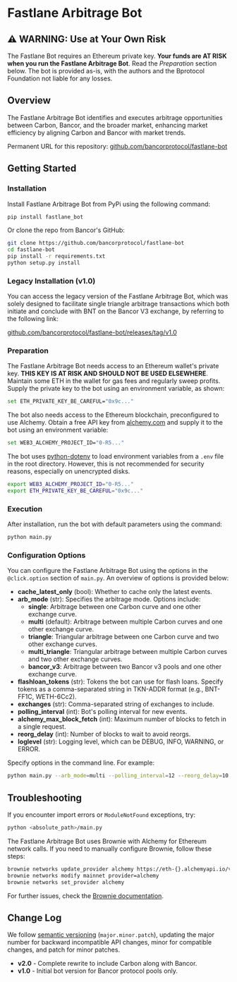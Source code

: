 # Fastlane Arbitrage Bot

## ⚠️ WARNING: Use at Your Own Risk

The Fastlane Bot requires an Ethereum private key. **Your funds are AT RISK when you run the Fastlane Arbitrage Bot**. Read the _Preparation_ section below. The bot is provided as-is, with the authors and the Bprotocol Foundation not liable for any losses.

## Overview

The Fastlane Arbitrage Bot identifies and executes arbitrage opportunities between Carbon, Bancor, and the broader market, enhancing market efficiency by aligning Carbon and Bancor with market trends.

Permanent URL for this repository: [github.com/bancorprotocol/fastlane-bot][repo]

[repo]:https://github.com/bancorprotocol/fastlane-bot

## Getting Started

### Installation

Install Fastlane Arbitrage Bot from PyPi using the following command:

```bash
pip install fastlane_bot
```

Or clone the repo from Bancor's GitHub:

```bash
git clone https://github.com/bancorprotocol/fastlane-bot
cd fastlane-bot
pip install -r requirements.txt
python setup.py install
```

[sim]:https://github.com/bancorprotocol/carbon-simulator

### Legacy Installation (v1.0)
You can access the legacy version of the Fastlane Arbitrage Bot, which was solely designed to facilitate single triangle arbitrage transactions which both initiate and conclude with BNT on the Bancor V3 exchange, by referring to the following link:

[github.com/bancorprotocol/fastlane-bot/releases/tag/v1.0](https://github.com/bancorprotocol/fastlane-bot/releases/tag/v1.0)

### Preparation

The Fastlane Arbitrage Bot needs access to an Ethereum wallet's private key. **THIS KEY IS AT RISK AND SHOULD NOT BE USED ELSEWHERE**. Maintain some ETH in the wallet for gas fees and regularly sweep profits. Supply the private key to the bot using an environment variable, as shown:

```bash
set ETH_PRIVATE_KEY_BE_CAREFUL="0x9c..."
```

The bot also needs access to the Ethereum blockchain, preconfigured to use Alchemy. Obtain a free API key from [alchemy.com][alchemy] and supply it to the bot using an environment variable:

```bash
set WEB3_ALCHEMY_PROJECT_ID="0-R5..."
```

[alchemy]:https://www.alchemy.com/

The bot uses [python-dotenv][dotenvev] to load environment variables from a `.env` file in the root directory. However, this is not recommended for security reasons, especially on unencrypted disks.

```bash
export WEB3_ALCHEMY_PROJECT_ID="0-R5..."
export ETH_PRIVATE_KEY_BE_CAREFUL="0x9c..."
```

[dotenvev]:https://pypi.org/project/python-dotenv/

### Execution

After installation, run the bot with default parameters using the command:

```bash
python main.py 
```

### Configuration Options

You can configure the Fastlane Arbitrage Bot using the options in the `@click.option` section of `main.py`. An overview of options is provided below:

- **cache_latest_only** (bool): Whether to cache only the latest events.
- **arb_mode** (str): Specifies the arbitrage mode. Options include:
    - **single**: Arbitrage between one Carbon curve and one other exchange curve.
    - **multi** (default): Arbitrage between multiple Carbon curves and one other exchange curve.
    - **triangle**: Triangular arbitrage between one Carbon curve and two other exchange curves.
    - **multi_triangle**: Triangular arbitrage between multiple Carbon curves and two other exchange curves.
    - **bancor_v3**: Arbitrage between two Bancor v3 pools and one other exchange curve.
- **flashloan_tokens** (str): Tokens the bot can use for flash loans. Specify tokens as a comma-separated string in TKN-ADDR format (e.g., BNT-FF1C, WETH-6Cc2).
- **exchanges** (str): Comma-separated string of exchanges to include.
- **polling_interval** (int): Bot's polling interval for new events.
- **alchemy_max_block_fetch** (int): Maximum number of blocks to fetch in a single request.
- **reorg_delay** (int): Number of blocks to wait to avoid reorgs.
- **loglevel** (str): Logging level, which can be DEBUG, INFO, WARNING, or ERROR.

Specify options in the command line. For example:

```bash
python main.py --arb_mode=multi --polling_interval=12 --reorg_delay=10 --loglevel=INFO
```

## Troubleshooting

If you encounter import errors or `ModuleNotFound` exceptions, try:

```bash
python <absolute_path>/main.py
```

The Fastlane Arbitrage Bot uses Brownie with Alchemy for Ethereum network calls. If you need to manually configure Brownie, follow these steps:

```bash
brownie networks update_provider alchemy https://eth-{}.alchemyapi.io/v2/$WEB3_ALCHEMY_PROJECT_ID
brownie networks modify mainnet provider=alchemy
brownie networks set_provider alchemy
```

For further issues, check the [Brownie documentation][bdoc].

[bdoc]:https://eth-brownie.readthedocs.io/en/stable/install.html

## Change Log

We follow [semantic versioning][semver] (`major.minor.patch`), updating the major number for backward incompatible API changes, minor for compatible changes, and patch for minor patches.

[semver]:https://semver.org/

- **v2.0** - Complete rewrite to include Carbon along with Bancor.
- **v1.0** - Initial bot version for Bancor protocol pools only.